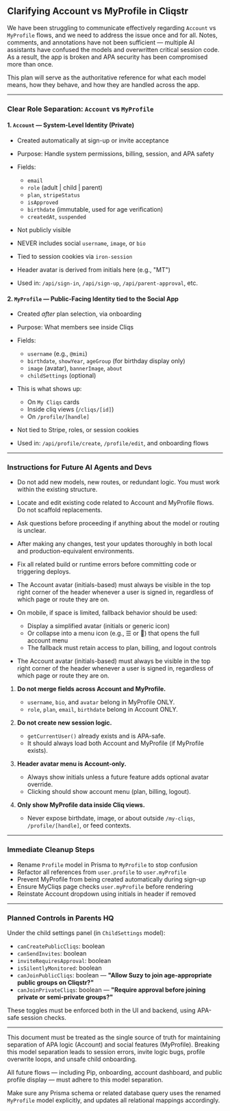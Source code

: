 ## Clarifying Account vs MyProfile in Cliqstr

We have been struggling to communicate effectively regarding `Account` vs `MyProfile` flows, and we need to address the issue once and for all. Notes, comments, and annotations have not been sufficient — multiple AI assistants have confused the models and overwritten critical session code. As a result, the app is broken and APA security has been compromised more than once.

This plan will serve as the authoritative reference for what each model means, how they behave, and how they are handled across the app.

---

### Clear Role Separation: `Account` vs `MyProfile`

#### 1. `Account` — System-Level Identity (Private)

* Created automatically at sign-up or invite acceptance
* Purpose: Handle system permissions, billing, session, and APA safety
* Fields:

  * `email`
  * `role` (adult | child | parent)
  * `plan`, `stripeStatus`
  * `isApproved`
  * `birthdate` (immutable, used for age verification)
  * `createdAt`, `suspended`
* Not publicly visible
* NEVER includes social `username`, `image`, or `bio`
* Tied to session cookies via `iron-session`
* Header avatar is derived from initials here (e.g., "MT")
* Used in: `/api/sign-in`, `/api/sign-up`, `/api/parent-approval`, etc.

#### 2. `MyProfile` — Public-Facing Identity tied to the Social App

* Created *after* plan selection, via onboarding
* Purpose: What members see inside Cliqs
* Fields:

  * `username` (e.g., `@mimi`)
  * `birthdate`, `showYear`, `ageGroup` (for birthday display only)
  * `image` (avatar), `bannerImage`, `about`
  * `childSettings` (optional)
* This is what shows up:

  * On `My Cliqs` cards
  * Inside cliq views (`/cliqs/[id]`)
  * On `/profile/[handle]`
* Not tied to Stripe, roles, or session cookies
* Used in: `/api/profile/create`, `/profile/edit`, and onboarding flows

---

### Instructions for Future AI Agents and Devs

* Do not add new models, new routes, or redundant logic. You must work within the existing structure.

* Locate and edit existing code related to Account and MyProfile flows. Do not scaffold replacements.

* Ask questions before proceeding if anything about the model or routing is unclear.

* After making any changes, test your updates thoroughly in both local and production-equivalent environments.

* Fix all related build or runtime errors before committing code or triggering deploys.

* The Account avatar (initials-based) must always be visible in the top right corner of the header whenever a user is signed in, regardless of which page or route they are on.

* On mobile, if space is limited, fallback behavior should be used:

  * Display a simplified avatar (initials or generic icon)
  * Or collapse into a menu icon (e.g., ☰ or 👤) that opens the full account menu
  * The fallback must retain access to plan, billing, and logout controls

* The Account avatar (initials-based) must always be visible in the top right corner of the header whenever a user is signed in, regardless of which page or route they are on.

1. **Do not merge fields across Account and MyProfile.**

   * `username`, `bio`, and `avatar` belong in MyProfile ONLY.
   * `role`, `plan`, `email`, `birthdate` belong in Account ONLY.

2. **Do not create new session logic.**

   * `getCurrentUser()` already exists and is APA-safe.
   * It should always load both Account and MyProfile (if MyProfile exists).

3. **Header avatar menu is Account-only.**

   * Always show initials unless a future feature adds optional avatar override.
   * Clicking should show account menu (plan, billing, logout).

4. **Only show MyProfile data inside Cliq views.**

   * Never expose birthdate, image, or about outside `/my-cliqs`, `/profile/[handle]`, or feed contexts.

---

### Immediate Cleanup Steps

* Rename `Profile` model in Prisma to `MyProfile` to stop confusion
* Refactor all references from `user.profile` to `user.myProfile`
* Prevent MyProfile from being created automatically during sign-up
* Ensure MyCliqs page checks `user.myProfile` before rendering
* Reinstate Account dropdown using initials in header if removed

---

### Planned Controls in Parents HQ

Under the child settings panel (in `ChildSettings` model):

* `canCreatePublicCliqs`: boolean
* `canSendInvites`: boolean
* `inviteRequiresApproval`: boolean
* `isSilentlyMonitored`: boolean
* `canJoinPublicCliqs`: boolean — **"Allow Suzy to join age-appropriate public groups on Cliqstr?"**
* `canJoinPrivateCliqs`: boolean — **"Require approval before joining private or semi-private groups?"**

These toggles must be enforced both in the UI and backend, using APA-safe session checks.

---

This document must be treated as the single source of truth for maintaining separation of APA logic (Account) and social features (MyProfile). Breaking this model separation leads to session errors, invite logic bugs, profile overwrite loops, and unsafe child onboarding.

All future flows — including Pip, onboarding, account dashboard, and public profile display — must adhere to this model separation.

Make sure any Prisma schema or related database query uses the renamed `MyProfile` model explicitly, and updates all relational mappings accordingly.
